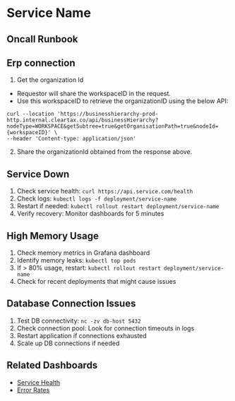 # Service Name

## Oncall Runbook

## Erp connection
1. Get the organization Id
  * Requestor will share the workspaceID in the request.
  * Use this workspaceID to retrieve the organizationID using the below API:
```
curl --location 'https://businesshierarchy-prod-http.internal.cleartax.co/api/businessHierarchy?nodeType=WORKSPACE&getSubtree=true&getOrganisationPath=true&nodeId={workspaceID}' \
--header 'Content-type: application/json'
```
2. Share the organizationId obtained from the response above.

## Service Down
1. Check service health: `curl https://api.service.com/health`
2. Check logs: `kubectl logs -f deployment/service-name`
3. Restart if needed: `kubectl rollout restart deployment/service-name`
4. Verify recovery: Monitor dashboards for 5 minutes

## High Memory Usage  
1. Check memory metrics in Grafana dashboard
2. Identify memory leaks: `kubectl top pods`
3. If > 80% usage, restart: `kubectl rollout restart deployment/service-name`
4. Check for recent deployments that might cause issues

## Database Connection Issues
1. Test DB connectivity: `nc -zv db-host 5432`
2. Check connection pool: Look for connection timeouts in logs
3. Restart application if connections exhausted
4. Scale up DB connections if needed

## Related Dashboards
- [Service Health](https://grafana.com/service-health)
- [Error Rates](https://grafana.com/errors)
